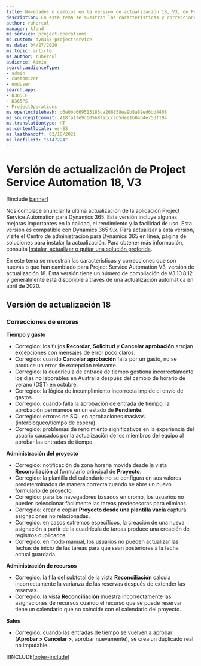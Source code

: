 ```yaml
---
title: Novedades o cambios en la versión de actualización 18, V3, de Project Service Automation
description: En este tema se muestran las características y correcciones que están disponibles en la versión de actualización 18, V3, de Project Service Automation.
author: ruhercul
manager: kfend
ms.service: project-operations
ms.custom: dyn365-projectservice
ms.date: 04/27/2020
ms.topic: article
ms.author: ruhercul
audience: Admin
search.audienceType:
- admin
- customizer
- enduser
search.app:
- D365CE
- D365PS
- ProjectOperations
ms.openlocfilehash: d6e0bb669513185ca266858ea9b8a89ed6dd4408
ms.sourcegitcommit: 418fa1fe9d605b8faccc2d5dee1b04b4e753f194
ms.translationtype: HT
ms.contentlocale: es-ES
ms.lasthandoff: 02/10/2021
ms.locfileid: "5147224"
---
```

# <a name="project-service-automation-update-release-18-v3"></a>Versión de actualización de Project Service Automation 18, V3

[!include [banner](../includes/psa-now-project-operations.md)]

Nos complace anunciar la última actualización de la aplicación Project Service Automation para Dynamics 365. Esta versión incluye algunas mejoras importantes en la calidad, el rendimiento y la facilidad de uso. Esta versión es compatible con Dynamics 365 9.x. Para actualizar a esta versión, visite el Centro de administración para Dynamics 365 en línea, página de soluciones para instalar la actualización. Para obtener más información, consulta [Instalar, actualizar o quitar una solución preferida](https://docs.microsoft.com/power-platform/admin/install-remove-preferred-solution).

En este tema se muestran las características y correcciones que son nuevas o que han cambiado para Project Service Automation V3, versión de actualización 18. Esta versión tiene un número de compilación de V3.10.8.12 y generalmente está disponible a través de una actualización automática en abril de 2020.

## <a name="update-release-18"></a>Versión de actualización 18

### <a name="bug-fixes"></a>Correcciones de errores

**Tiempo y gasto**

- Corregido: los flujos **Recordar**, **Solicitud** y **Cancelar aprobación** arrojan excepciones con mensajes de error poco claros.
- Corregido: cuando **Cancelar aprobación** falla por un gasto, no se produce un error de excepción relevante.
- Corregido: la cuadrícula de entrada de tiempo gestiona incorrectamente los días no laborables en Australia después del cambio de horario de verano (DST) en octubre.
- Corregido: la lógica de incumplimiento incorrecta impide el envío de gastos.
- Corregido: cuando falla la aprobación de entrada de tiempo, la aprobación permanece en un estado de **Pendiente**.
- Corregido: errores de SQL en aprobaciones masivas (interbloqueo/tiempo de espera).
- Corregido: problemas de rendimiento significativos en la experiencia del usuario causados por la actualización de los miembros del equipo al aprobar las entradas de tiempo.

**Administración del proyecto**

- Corregido: notificación de zona horaria movida desde la vista **Reconciliación** al formulario principal de **Proyecto**.
- Corregido: la plantilla del calendario no se configura en sus valores predeterminados de manera correcta cuando se abre un nuevo formulario de proyecto.
- Corregido: para los navegadores basados en cromo, los usuarios no pueden seleccionar fácilmente las tareas predecesoras para eliminar.
- Corregido: crear o copiar **Proyecto desde una plantilla vacía** captura asignaciones no relacionadas.
- Corregido: en casos extremos específicos, la creación de una nueva asignación a partir de la cuadrícula de tareas produce una creación de registros duplicados.
- Corregido: en modo manual, los usuarios no pueden actualizar las fechas de inicio de las tareas para que sean posteriores a la fecha actual guardada.

**Administración de recursos**

- Corregido: la fila del subtotal de la vista **Reconciliación** calcula incorrectamente la varianza de las reservas después de extender las reservas.
- Corregido: la vista **Reconciliación** muestra incorrectamente las asignaciones de recursos cuando el recurso que se puede reservar tiene un calendario que no coincide con el calendario del proyecto.

**Sales**

- Corregido: cuando las entradas de tiempo se vuelven a aprobar (**Aprobar > Cancelar >**, aprobar nuevamente), se crea un duplicado real no imputable.


[!INCLUDE[footer-include](../includes/footer-banner.md)]